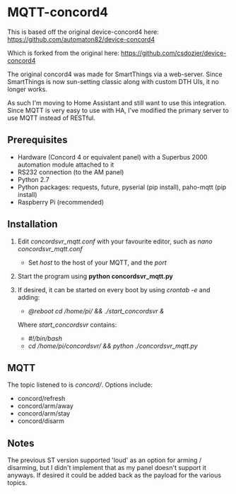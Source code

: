 # MQTT-concord4

This is based off the original device-concord4 here:
https://github.com/automaton82/device-concord4

Which is forked from the original here:
https://github.com/csdozier/device-concord4

The original concord4 was made for SmartThings via a web-server. Since SmartThings is now sun-setting classic along with custom DTH UIs, it no longer works.

As such I'm moving to Home Assistant and still want to use this integration. Since MQTT is very easy to use with HA, I've modified the primary server to use MQTT instead of RESTful.

## Prerequisites

 - Hardware (Concord 4 or equivalent panel) with a Superbus 2000 automation module attached to it
 - RS232 connection (to the AM panel)
 - Python 2.7
 - Python packages: requests, future, pyserial (pip install), paho-mqtt (pip install)
 - Raspberry Pi (recommended)

## Installation

1. Edit *concordsvr_mqtt.conf* with your favourite editor, such as *nano concordsvr_mqtt.conf*
    * Set *host* to the host of your MQTT, and the *port*
2.  Start the program using **python concordsvr_mqtt.py**
3.  If desired, it can be started on every boot by using *crontab -e* and adding:
    * *@reboot cd /home/pi/ && ./start_concordsvr &*
    
    Where *start_concordsvr* contains:
    * *#!/bin/bash*
    * *cd /home/pi/concordsvr/ && python ./concordsvr_mqtt.py*

## MQTT

The topic listened to is *concord/*. Options include:

*  concord/refresh
*  concord/arm/away
*  concord/arm/stay
*  concord/disarm

## Notes

The previous ST version supported 'loud' as an option for arming / disarming, but I didn't implement that as my panel doesn't support it anyways. If desired it could be added back as the payload for the various topics.
